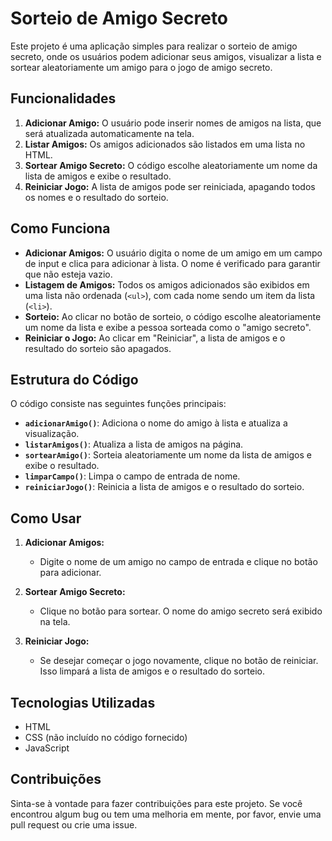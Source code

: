 # Sorteio de Amigo Secreto

Este projeto é uma aplicação simples para realizar o sorteio de amigo secreto, onde os usuários podem adicionar seus amigos, visualizar a lista e sortear aleatoriamente um amigo para o jogo de amigo secreto.

## Funcionalidades

1. **Adicionar Amigo:** O usuário pode inserir nomes de amigos na lista, que será atualizada automaticamente na tela.
2. **Listar Amigos:** Os amigos adicionados são listados em uma lista no HTML.
3. **Sortear Amigo Secreto:** O código escolhe aleatoriamente um nome da lista de amigos e exibe o resultado.
4. **Reiniciar Jogo:** A lista de amigos pode ser reiniciada, apagando todos os nomes e o resultado do sorteio.

## Como Funciona

- **Adicionar Amigos:** O usuário digita o nome de um amigo em um campo de input e clica para adicionar à lista. O nome é verificado para garantir que não esteja vazio.
- **Listagem de Amigos:** Todos os amigos adicionados são exibidos em uma lista não ordenada (`<ul>`), com cada nome sendo um item da lista (`<li>`).
- **Sorteio:** Ao clicar no botão de sorteio, o código escolhe aleatoriamente um nome da lista e exibe a pessoa sorteada como o "amigo secreto".
- **Reiniciar o Jogo:** Ao clicar em "Reiniciar", a lista de amigos e o resultado do sorteio são apagados.

## Estrutura do Código

O código consiste nas seguintes funções principais:

- **`adicionarAmigo()`**: Adiciona o nome do amigo à lista e atualiza a visualização.
- **`listarAmigos()`**: Atualiza a lista de amigos na página.
- **`sortearAmigo()`**: Sorteia aleatoriamente um nome da lista de amigos e exibe o resultado.
- **`limparCampo()`**: Limpa o campo de entrada de nome.
- **`reiniciarJogo()`**: Reinicia a lista de amigos e o resultado do sorteio.

## Como Usar

1. **Adicionar Amigos:**
   - Digite o nome de um amigo no campo de entrada e clique no botão para adicionar.
   
2. **Sortear Amigo Secreto:**
   - Clique no botão para sortear. O nome do amigo secreto será exibido na tela.

3. **Reiniciar Jogo:**
   - Se desejar começar o jogo novamente, clique no botão de reiniciar. Isso limpará a lista de amigos e o resultado do sorteio.

## Tecnologias Utilizadas

- HTML
- CSS (não incluído no código fornecido)
- JavaScript

## Contribuições

Sinta-se à vontade para fazer contribuições para este projeto. Se você encontrou algum bug ou tem uma melhoria em mente, por favor, envie uma pull request ou crie uma issue.
